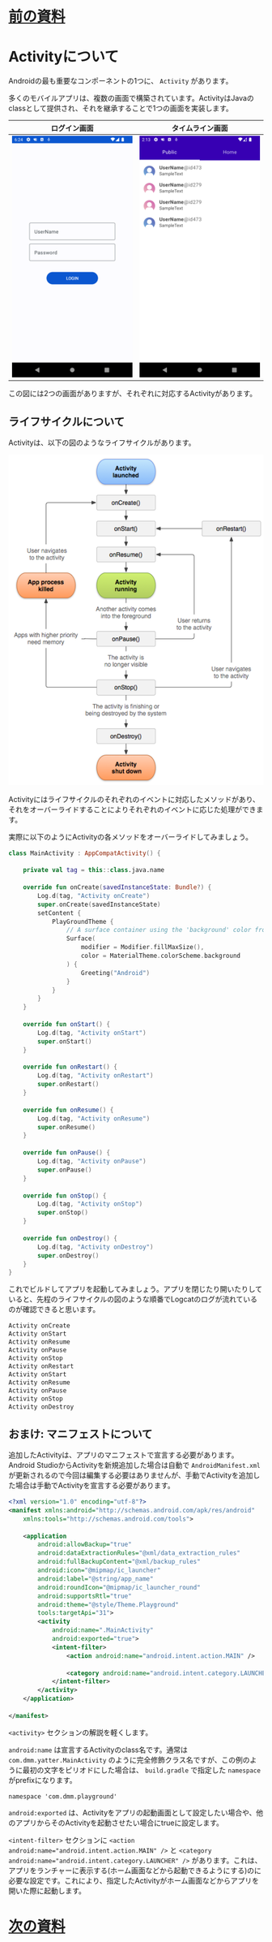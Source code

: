 # [前の資料](./1_概要.md)
# Activityについて

Androidの最も重要なコンポーネントの1つに、 `Activity` があります。

多くのモバイルアプリは、複数の画面で構築されています。ActivityはJavaのclassとして提供され、それを継承することで1つの画面を実装します。

<div align="center">

|ログイン画面|タイムライン画面|
|-|-|
|<img src="image/login.png" width="320">|<img src="image/timeline.png" width="320">|

</div>

この図には2つの画面がありますが、それぞれに対応するActivityがあります。


## ライフサイクルについて

Activityは、以下の図のようなライフサイクルがあります。

<div align="center">

![ライフサイクル](image/lifecycle.png)

</div>

Activityにはライフサイクルのそれぞれのイベントに対応したメソッドがあり、それをオーバーライドすることによりそれぞれのイベントに応じた処理ができます。

実際に以下のようにActivityの各メソッドをオーバーライドしてみましょう。

```kotlin
class MainActivity : AppCompatActivity() {

    private val tag = this::class.java.name

    override fun onCreate(savedInstanceState: Bundle?) {
        Log.d(tag, "Activity onCreate")
        super.onCreate(savedInstanceState)
        setContent {
            PlayGroundTheme {
                // A surface container using the 'background' color from the theme
                Surface(
                    modifier = Modifier.fillMaxSize(),
                    color = MaterialTheme.colorScheme.background
                ) {
                    Greeting("Android")
                }
            }
        }
    }

    override fun onStart() {
        Log.d(tag, "Activity onStart")
        super.onStart()
    }

    override fun onRestart() {
        Log.d(tag, "Activity onRestart")
        super.onRestart()
    }

    override fun onResume() {
        Log.d(tag, "Activity onResume")
        super.onResume()
    }

    override fun onPause() {
        Log.d(tag, "Activity onPause")
        super.onPause()
    }

    override fun onStop() {
        Log.d(tag, "Activity onStop")
        super.onStop()
    }

    override fun onDestroy() {
        Log.d(tag, "Activity onDestroy")
        super.onDestroy()
    }
}
```

これでビルドしてアプリを起動してみましょう。アプリを閉じたり開いたりしていると、先程のライフサイクルの図のような順番でLogcatのログが流れているのが確認できると思います。

```
Activity onCreate
Activity onStart
Activity onResume
Activity onPause
Activity onStop
Activity onRestart
Activity onStart
Activity onResume
Activity onPause
Activity onStop
Activity onDestroy
```

## おまけ: マニフェストについて
追加したActivityは、アプリのマニフェストで宣言する必要があります。Android StudioからActivityを新規追加した場合は自動で `AndroidManifest.xml` が更新されるので今回は編集する必要はありませんが、手動でActivityを追加した場合は手動でActivityを宣言する必要があります。

```xml
<?xml version="1.0" encoding="utf-8"?>
<manifest xmlns:android="http://schemas.android.com/apk/res/android"
    xmlns:tools="http://schemas.android.com/tools">

    <application
        android:allowBackup="true"
        android:dataExtractionRules="@xml/data_extraction_rules"
        android:fullBackupContent="@xml/backup_rules"
        android:icon="@mipmap/ic_launcher"
        android:label="@string/app_name"
        android:roundIcon="@mipmap/ic_launcher_round"
        android:supportsRtl="true"
        android:theme="@style/Theme.Playground"
        tools:targetApi="31">
        <activity
            android:name=".MainActivity"
            android:exported="true">
            <intent-filter>
                <action android:name="android.intent.action.MAIN" />

                <category android:name="android.intent.category.LAUNCHER" />
            </intent-filter>
        </activity>
    </application>

</manifest>
```

`<activity>` セクションの解説を軽くします。

`android:name` は宣言するActivityのclass名です。通常は `com.dmm.yatter.MainActivity` のように完全修飾クラス名ですが、この例のように最初の文字をピリオドにした場合は、 `build.gradle` で指定した `namespace` がprefixになります。

```
namespace 'com.dmm.playground'
```

`android:exported` は、Activityをアプリの起動画面として設定したい場合や、他のアプリからそのActivityを起動させたい場合にtrueに設定します。

`<intent-filter>` セクションに `<action android:name="android.intent.action.MAIN" />` と `<category android:name="android.intent.category.LAUNCHER" />` があります。これは、アプリをランチャーに表示する(ホーム画面などから起動できるようにする)のに必要な設定です。これにより、指定したActivityがホーム画面などからアプリを開いた際に起動します。


# [次の資料](./3_ViewModelについて.md)
